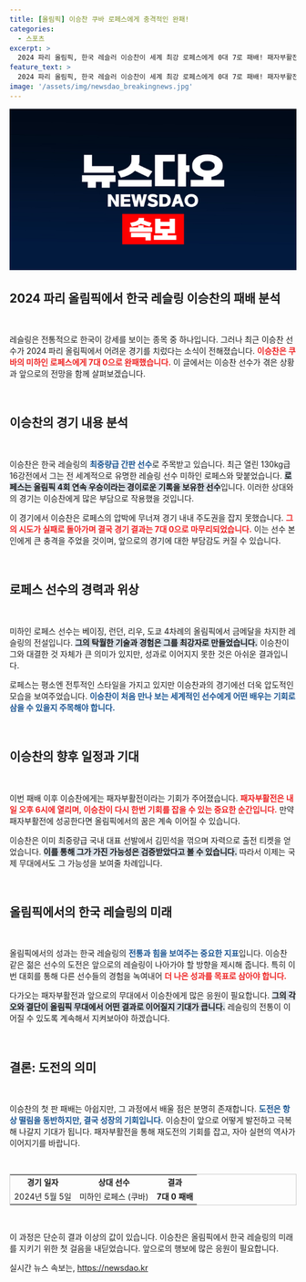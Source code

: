 ```yaml
---
title: [올림픽] 이승찬 쿠바 로페스에게 충격적인 완패!
categories:
  - 스포츠
excerpt: >
  2024 파리 올림픽, 한국 레슬러 이승찬이 세계 최강 로페스에게 0대 7로 패배! 패자부활전 앞둔 그의 운명은? 클릭해 확인하세요!
feature_text: >
  2024 파리 올림픽, 한국 레슬러 이승찬이 세계 최강 로페스에게 0대 7로 패배! 패자부활전 앞둔 그의 운명은? 클릭해 확인하세요!
image: '/assets/img/newsdao_breakingnews.jpg'
---
```


<p><img src="/assets/img/newsdao_breakingnews.jpg" alt="ranknews 속보" /></p>

<h2 data-ke-size="size26">2024 파리 올림픽에서 한국 레슬링 이승찬의 패배 분석</h2>

<p data-ke-size="size16">&nbsp;</p>

<p>레슬링은 전통적으로 한국이 강세를 보이는 종목 중 하나입니다. 그러나 최근 이승찬 선수가 2024 파리 올림픽에서 어려운 경기를 치렀다는 소식이 전해졌습니다. <b><span style="color: #ee2323;">이승찬은 쿠바의 미하인 로페스에게 7대 0으로 완패했습니다.</span></b> 이 글에서는 이승찬 선수가 겪은 상황과 앞으로의 전망을 함께 살펴보겠습니다.</p>

<p><br></p>

<h2 data-ke-size="size26">이승찬의 경기 내용 분석</h2>

<p data-ke-size="size16">&nbsp;</p>

<p>이승찬은 한국 레슬링의 <b><span style="color: #1a5490;">최중량급 간판 선수</span></b>로 주목받고 있습니다. 최근 열린 130kg급 16강전에서 그는 전 세계적으로 유명한 레슬링 선수 미하인 로페스와 맞붙었습니다. <b><span style="background-color: #21538527;">로페스는 올림픽 4회 연속 우승이라는 경이로운 기록을 보유한 선수</span></b>입니다. 이러한 상대와의 경기는 이승찬에게 많은 부담으로 작용했을 것입니다.</p>

<p>이 경기에서 이승찬은 로페스의 압박에 무너져 경기 내내 주도권을 잡지 못했습니다. <b><span style="color: #ee2323;">그의 시도가 실패로 돌아가며 결국 경기 결과는 7대 0으로 마무리되었습니다.</span></b> 이는 선수 본인에게 큰 충격을 주었을 것이며, 앞으로의 경기에 대한 부담감도 커질 수 있습니다.</p>

<p><br></p>

<h2 data-ke-size="size26">로페스 선수의 경력과 위상</h2>

<p data-ke-size="size16">&nbsp;</p>

<p>미하인 로페스 선수는 베이징, 런던, 리우, 도쿄 4차례의 올림픽에서 금메달을 차지한 레슬링의 전설입니다. <b><span style="background-color: #21538527;">그의 탁월한 기술과 경험은 그를 최강자로 만들었습니다.</span></b> 이승찬이 그와 대결한 것 자체가 큰 의미가 있지만, 성과로 이어지지 못한 것은 아쉬운 결과입니다.</p>

<p>로페스는 평소엔 전투적인 스타일을 가지고 있지만 이승찬과의 경기에선 더욱 압도적인 모습을 보여주었습니다. <b><span style="color: #1a5490;">이승찬이 처음 만나 보는 세계적인 선수에게 어떤 배우는 기회로 삼을 수 있을지 주목해야 합니다.</span></b></p>

<p><br></p>

<h2 data-ke-size="size26">이승찬의 향후 일정과 기대</h2>

<p data-ke-size="size16">&nbsp;</p>

<p>이번 패배 이후 이승찬에게는 패자부활전이라는 기회가 주어졌습니다. <b><span style="color: #ee2323;">패자부활전은 내일 오후 6시에 열리며, 이승찬이 다시 한번 기회를 잡을 수 있는 중요한 순간입니다.</span></b> 만약 패자부활전에 성공한다면 올림픽에서의 꿈은 계속 이어질 수 있습니다.</p>

<p>이승찬은 이미 최중량급 국내 대표 선발에서 김민석을 꺾으며 자력으로 출전 티켓을 얻었습니다. <b><span style="background-color: #21538527;">이를 통해 그가 가진 가능성은 검증받았다고 볼 수 있습니다.</span></b> 따라서 이제는 국제 무대에서도 그 가능성을 보여줄 차례입니다.</p>

<p><br></p>

<h2 data-ke-size="size26">올림픽에서의 한국 레슬링의 미래</h2>

<p data-ke-size="size16">&nbsp;</p>

<p>올림픽에서의 성과는 한국 레슬링의 <b><span style="color: #1a5490;">전통과 힘을 보여주는 중요한 지표</span></b>입니다. 이승찬 같은 젊은 선수의 도전은 앞으로의 레슬링이 나아가야 할 방향을 제시해 줍니다. 특히 이번 대회를 통해 다른 선수들의 경험을 녹여내어 <b><span style="color: #ee2323;">더 나은 성과를 목표로 삼아야 합니다.</span></b></p>

<p>다가오는 패자부활전과 앞으로의 무대에서 이승찬에게 많은 응원이 필요합니다. <b><span style="background-color: #21538527;">그의 각오와 결단이 올림픽 무대에서 어떤 결과로 이어질지 기대가 큽니다.</span></b> 레슬링의 전통이 이어질 수 있도록 계속해서 지켜보아야 하겠습니다.</p>

<p><br></p>

<h2 data-ke-size="size26">결론: 도전의 의미</h2>

<p data-ke-size="size16">&nbsp;</p>

<p>이승찬의 첫 판 패배는 아쉽지만, 그 과정에서 배울 점은 분명히 존재합니다. <b><span style="color: #1a5490;">도전은 항상 떨림을 동반하지만, 결국 성장의 기회입니다.</span></b> 이승찬이 앞으로 어떻게 발전하고 극복해 나갈지 기대가 됩니다. 패자부활전을 통해 재도전의 기회를 잡고, 자아 실현의 역사가 이어지기를 바랍니다.</p>

<p><br></p>

<table style="width: 100%; border: 1px solid #ccc; border-collapse: collapse;">
<tr>
<td style="text-align: center; height: 17px;"><b>경기 일자</b></td>
<td style="text-align: center; height: 17px;"><b>상대 선수</b></td>
<td style="text-align: center; height: 17px;"><b>결과</b></td>
</tr>
<tr>
<td style="text-align: center; height: 17px;">2024년 5월 5일</td>
<td style="text-align: center; height: 17px;">미하인 로페스 (쿠바)</td>
<td style="text-align: center; height: 17px;"><b>7대 0 패배</b></td>
</tr>
</table>

<p data-ke-size="size16">&nbsp;</p>

<p>이 과정은 단순히 결과 이상의 값이 있습니다. 이승찬은 올림픽에서 한국 레슬링의 미래를 지키기 위한 첫 걸음을 내딛었습니다. 앞으로의 행보에 많은 응원이 필요합니다.</p>
실시간 뉴스 속보는, <a href="https://newsdao.kr" rel="dofollow">https://newsdao.kr</a>


